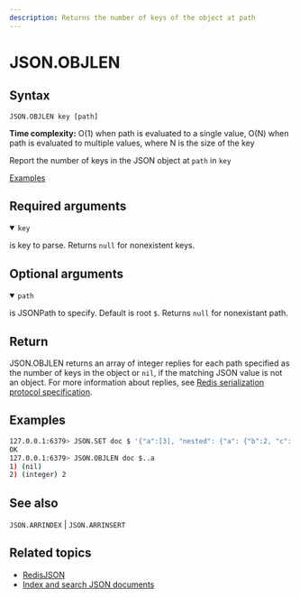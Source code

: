 ```yaml
---
description: Returns the number of keys of the object at path
---
```


# JSON.OBJLEN

## Syntax

    JSON.OBJLEN key [path]

**Time complexity:** O(1) when path is evaluated to a single value, O(N) when path is evaluated to multiple values, where N is the size of the key

Report the number of keys in the JSON object at `path` in `key`

[Examples](#examples)

## Required arguments

<details open><summary><code>key</code></summary> 

is key to parse. Returns `null` for nonexistent keys.
</details>

## Optional arguments

<details open><summary><code>path</code></summary> 

is JSONPath to specify. Default is root `$`. Returns `null` for nonexistant path.

</details>

## Return

JSON.OBJLEN returns an array of integer replies for each path specified as the number of keys in the object or `nil`, if the matching JSON value is not an object.
For more information about replies, see [Redis serialization protocol specification](https://redis.io/docs/reference/protocol-spec).

## Examples

``` bash
127.0.0.1:6379> JSON.SET doc $ '{"a":[3], "nested": {"a": {"b":2, "c": 1}}}'
OK
127.0.0.1:6379> JSON.OBJLEN doc $..a
1) (nil)
2) (integer) 2
```

## See also

`JSON.ARRINDEX` | `JSON.ARRINSERT` 

## Related topics

* [RedisJSON](https://redis.io/docs/stack/json)
* [Index and search JSON documents](https://redis.io/docs/stack/search/indexing_json)
